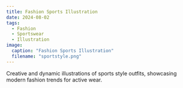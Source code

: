 ```yaml
---
title: Fashion Sports Illustration
date: 2024-08-02
tags:
  - Fashion
  - Sportswear
  - Illustration
image:
  caption: "Fashion Sports Illustration"
  filename: "sportstyle.png"
---
```


Creative and dynamic illustrations of sports style outfits, showcasing modern fashion trends for active wear.

<!--more-->
